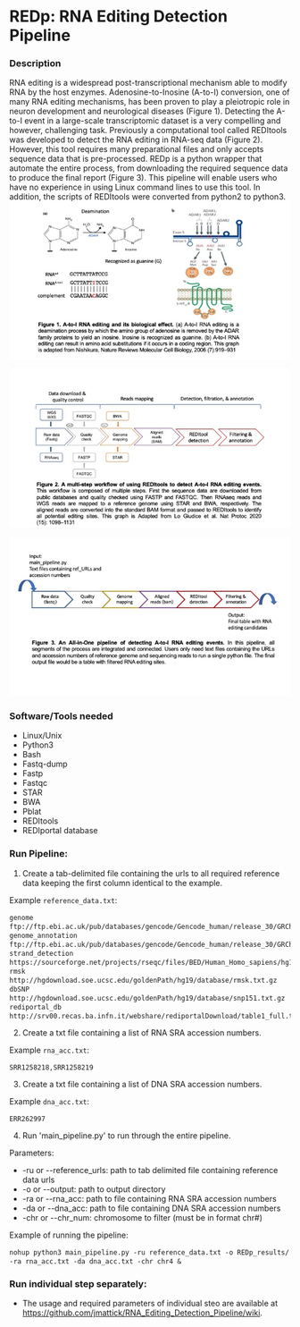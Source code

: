 # REDp: RNA Editing Detection Pipeline

### Description
RNA editing is a widespread post-transcriptional mechanism able to modify RNA by the host enzymes. Adenosine-to-Inosine (A-to-I) conversion, one of many RNA editing mechanisms, has been proven to play a pleiotropic role in neuron development and neurological diseases (Figure 1). Detecting the A-to-I event in a large-scale transcriptomic dataset is a very compelling and however, challenging task. Previously a computational tool called REDItools was developed to detect the RNA editing in RNA-seq data (Figure 2). However, this tool requires many preparational files and only accepts sequence data that is pre-processed. REDp is a python wrapper that automate the entire process, from downloading the required sequence data to produce the final report (Figure 3). This pipeline will enable users who have no experience in using Linux command lines to use this tool. In addition, the scripts of REDItools were converted from python2 to python3.  
![alt text](https://github.com/jmattick/RNA_Editing_Detection_Pipeline/blob/master/images/Slide1.jpeg "Logo Title Text 1")

![alt text](https://github.com/jmattick/RNA_Editing_Detection_Pipeline/blob/master/images/Slide2.jpeg "Logo Title Text 1")

![alt text](https://github.com/jmattick/RNA_Editing_Detection_Pipeline/blob/master/images/Slide3.jpeg "Logo Title Text 1")

### Software/Tools needed
* Linux/Unix
* Python3
* Bash
* Fastq-dump
* Fastp
* Fastqc
* STAR
* BWA
* Pblat
* REDItools
* REDIportal database

### Run Pipeline:
1. Create a tab-delimited file containing the urls to all required reference data keeping the first column identical to the example.

Example ``reference_data.txt``:
```
genome  ftp://ftp.ebi.ac.uk/pub/databases/gencode/Gencode_human/release_30/GRCh37_mapping/GRCh37.primary_assembly.genome.fa.gz
genome_annotation       ftp://ftp.ebi.ac.uk/pub/databases/gencode/Gencode_human/release_30/GRCh37_mapping/gencode.v30lift37.annotation.gtf.gz
strand_detection        https://sourceforge.net/projects/rseqc/files/BED/Human_Homo_sapiens/hg19_RefSeq.bed.gz
rmsk    http://hgdownload.soe.ucsc.edu/goldenPath/hg19/database/rmsk.txt.gz
dbSNP   http://hgdownload.soe.ucsc.edu/goldenPath/hg19/database/snp151.txt.gz
rediportal_db   http://srv00.recas.ba.infn.it/webshare/rediportalDownload/table1_full.txt.gz
```
2. Create a txt file containing a list of RNA SRA accession numbers.

Example ``rna_acc.txt``:
```
SRR1258218,SRR1258219
```
3. Create a txt file containing a list of DNA SRA accession numbers.

Example ``dna_acc.txt``:
```
ERR262997
```
4. Run 'main_pipeline.py' to run through the entire pipeline.

Parameters:
* -ru or --reference_urls: path to tab delimited file containing reference data urls
* -o or --output: path to output directory
* -ra or --rna_acc: path to file containing RNA SRA accession numbers
* -da or --dna_acc: path to file containing DNA SRA accession numbers
* -chr or --chr_num: chromosome to filter (must be in format chr#)

Example of running the pipeline:
```
nohup python3 main_pipeline.py -ru reference_data.txt -o REDp_results/ -ra rna_acc.txt -da dna_acc.txt -chr chr4 &
```
### Run individual step separately:
* The usage and required parameters of individual steo are available at https://github.com/jmattick/RNA_Editing_Detection_Pipeline/wiki.
